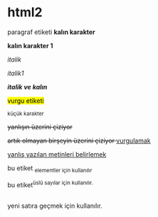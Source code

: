# html2
<!DOCTYPE html>
<html>
    <head>
        <meta charset="utf-8">
        <title>Deneme sayfam</title>
    </head>
    <body>
       <!-- yazı stilleri -->
        <p>
            paragraf etiketi
            <b>kalın karakter</b>
        </p>
        <p>
            <strong>kalın karakter 1</strong>
        </p>
        <p>
            <i>italik</i>
           <p> <em>italik1</em></p> 
            <b><i>italik ve kalın</i></b>
        </p>
        <p>
            <mark>vurgu etiketi</mark> 
        </p>
        <p> 
            <small>küçük karakter</small>
        </p>
        <p>
            <s> yanlışın üzerini çiziyor</s>
        </p>
        <p>
            <del> artık olmayan birşeyin üzerini çiziyor </del>
            <ins> vurgulamak </ins>
        </p>
        <p>
            <u>yanlış yazılan metinleri belirlemek</u>
        </p>
        <p>
           bu etiket <sub> elementler için kullanılır</sub>
        </p>
        <p> 
            bu etiket<sup>üslü sayılar için kullanılır.</sup>
        </p>
        <br>yeni satıra geçmek için kullanılır.
    </body>
    
</html>
